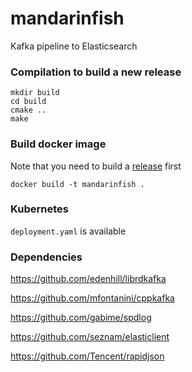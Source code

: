# mandarinfish
Kafka pipeline to Elasticsearch

### Compilation to build a new release

```
mkdir build
cd build
cmake ..
make
```

### Build docker image

Note that you need to build a [release](https://github.com/maurodelazeri/mandarinfish/releases) first

```
docker build -t mandarinfish .
```

### Kubernetes

`deployment.yaml` is available


### Dependencies

https://github.com/edenhill/librdkafka

https://github.com/mfontanini/cppkafka

https://github.com/gabime/spdlog

https://github.com/seznam/elasticlient 

https://github.com/Tencent/rapidjson
